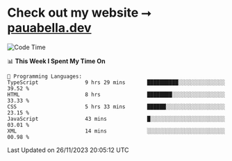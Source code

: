 # Check out my website ⭢ [pauabella.dev](https://pauabella.dev)

<!--START_SECTION:waka-->
![Code Time](http://img.shields.io/badge/Code%20Time-2%2C710%20hrs%2046%20mins-blue)

📊 **This Week I Spent My Time On** 

```text
💬 Programming Languages: 
TypeScript               9 hrs 29 mins       ██████████░░░░░░░░░░░░░░░   39.52 % 
HTML                     8 hrs               ████████░░░░░░░░░░░░░░░░░   33.33 % 
CSS                      5 hrs 33 mins       ██████░░░░░░░░░░░░░░░░░░░   23.15 % 
JavaScript               43 mins             █░░░░░░░░░░░░░░░░░░░░░░░░   03.01 % 
XML                      14 mins             ░░░░░░░░░░░░░░░░░░░░░░░░░   00.98 % 
```


 Last Updated on 26/11/2023 20:05:12 UTC
<!--END_SECTION:waka-->
